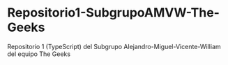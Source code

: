 # Repositorio1-SubgrupoAMVW-The-Geeks
Repositorio 1 (TypeScript) del Subgrupo Alejandro-Miguel-Vicente-William del equipo The Geeks
